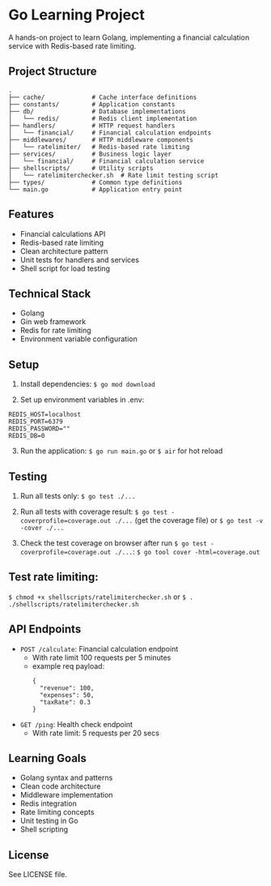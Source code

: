 # Go Learning Project

A hands-on project to learn Golang, implementing a financial calculation service with Redis-based rate limiting.

## Project Structure

```
.
├── cache/             # Cache interface definitions
├── constants/         # Application constants
├── db/                # Database implementations
│   └── redis/         # Redis client implementation
├── handlers/          # HTTP request handlers
│   └── financial/     # Financial calculation endpoints
├── middlewares/       # HTTP middleware components
│   └── ratelimiter/   # Redis-based rate limiting
├── services/          # Business logic layer
│   └── financial/     # Financial calculation service
├── shellscripts/      # Utility scripts
│   └── ratelimiterchecker.sh  # Rate limit testing script
├── types/             # Common type definitions
└── main.go            # Application entry point
```

## Features

- Financial calculations API
- Redis-based rate limiting
- Clean architecture pattern
- Unit tests for handlers and services
- Shell script for load testing

## Technical Stack

- Golang
- Gin web framework
- Redis for rate limiting
- Environment variable configuration

## Setup

1. Install dependencies:
`$ go mod download`

2. Set up environment variables in .env:
```
REDIS_HOST=localhost
REDIS_PORT=6379
REDIS_PASSWORD=""
REDIS_DB=0
```

3. Run the application:
`$ go run main.go` or `$ air` for hot reload


## Testing

1. Run all tests only:
`$ go test ./...`

2. Run all tests with coverage result:
`$ go test -coverprofile=coverage.out ./...` (get the coverage file)
or 
`$ go test -v -cover ./...`

3. Check the test coverage on browser after run `$ go test -coverprofile=coverage.out ./...`:
`$ go tool cover -html=coverage.out ` 


## Test rate limiting:

`$ chmod +x shellscripts/ratelimiterchecker.sh`
or
`$ . ./shellscripts/ratelimiterchecker.sh`

## API Endpoints
- `POST /calculate`: Financial calculation endpoint
  - With rate limit 100 requests per 5 minutes
  - example req payload:
    ```
    {
      "revenue": 100,
      "expenses": 50,
      "taxRate": 0.3
    }
    ```
- `GET /ping`: Health check endpoint
  - With rate limit: 5 requests per 20 secs

## Learning Goals

- Golang syntax and patterns
- Clean code architecture
- Middleware implementation
- Redis integration
- Rate limiting concepts
- Unit testing in Go
- Shell scripting

## License
See LICENSE file.